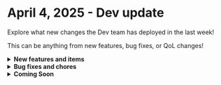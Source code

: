 # April 4, 2025 - Dev update

Explore what new changes the Dev team has deployed in the last week!

This can be anything from new features, bug fixes, or QoL changes!

<details>

<summary><strong>New features and items</strong></summary>

* **App Builder**
  * **Data Table Hidden Columns**\
    Added an option to hide columns in data tables, providing greater control over which columns are visible.
  * **Element Name Settings**\
    You can now assign a node ID to element names, making it easier to track and manage page components in the builder.
* **Engine**
  * **Move Database Topics to RabbitMQ**\
    Improved the engine’s reliability and scalability by migrating database-related message topics to RabbitMQ.
  * **Integration Requests in RabbitMQ**\
    Continued the switch to RabbitMQ for handling engine integration requests, boosting performance and consistency.
* **Integrations**
  * **Microsoft EXO OData Parameters**\
    Added support for OData parameters `$select` `$count` and `$top`in Microsoft Exchange Online actions for more flexible mailbox queries.
  * **Datto PSA Appointments**\
    Introduced new actions to help manage appointments within Datto PSA.
  * **N-Central Actions**\
    Expanded the N-Central integration with additional remote monitoring and management actions.
  * **Link Header–Based Pagination**\
    API calls now support Link headers in Custom Integrations (v2) for easier navigation of large datasets.
  * **MS Graph Email Subscriptions**\
    You can subscribe to changes in Microsoft Graph emails for real-time workflow triggers.
  * **Transforms**
    * **Date-Time Comparisons** – Compare date/time values in your workflow transformations.
    * **Remove Duplicates** – Filter out duplicate items automatically within your data sets.
* **Workflow Builder**
  * **Automatically Restart Delayed Executions**\
    Any workflows that become delayed will attempt to restart automatically, helping keep important processes moving.&#x20;

</details>

<details>

<summary><strong>Bug fixes and chores</strong></summary>

* **App Builder**
  * **Light Mode Improvements**\
    Resolved lingering styling issues in Light Mode for a more polished look.
  * **Missing Custom Components Navigation**\
    Restored a missing link that provides quick access to your custom components.
  * **Open Nav Sidebar on Non-Editor Pages**\
    The sidebar now appears correctly on all pages, not just in the editor view.
* **Workflow Builder**
  * **Template Link Regression**\
    Resolved issues that broke certain workflow template links, restoring expected functionality.
* **Triggers**
  * **Unset Secret for Unpacked Crate Webhooks**\
    Prevent leftover secrets from interfering with newly unpacked crates.
  * **Webhook Trigger Testing**\
    Improved reliability and error handling when testing crate-related webhook triggers.
* **Support Access**
  * **Create/Delete Organization Buttons**\
    Support users granted access to your org can now correctly see and can use the create/delete organization buttons in the interface.
* **Integrations**
  * **Business Days Calculation**\
    Fixed a bug where calculating business days between two dates occasionally returned incorrect results.
  * **Empty Dictionary Returns**\
    Restored proper behavior for scenarios that should produce an empty dictionary when no valid data is found.
  * **Hudu Client Error Path**\
    Fixed a bug that caused some Hudu client errors to be mishandled.
  * **N-Central Output Schema Tabbing**\
    Corrected tabbing and formatting issues for N-Central output schemas.
* **Forms**
  * **Initialize Dropdown Free-Solo Off**\
    Dropdown fields now default to non–free-solo mode, avoiding unexpected custom entries.
  * **Debounced Option Retrieval (Feature-Flagged)**\
    For performance, dropdowns can now use a short delay (debounce) when retrieving options.
* **Engine**
  * **Settings Alignment**\
    Aligned new engine settings with infrastructure requirements to avoid deployment conflicts.
  * **Dockerfile & QA Scripts**\
    Corrected references in Dockerfiles and QA deployment scripts for more reliable package uploads.

</details>

<details>

<summary><strong>Coming Soon</strong></summary>

* Generic GraphQL Request Action to the Rewst Integration
* Improved workflow page and workflow results page search and filter
* Workflow executions dashboard widget
* PowerShell Interpreter

</details>
